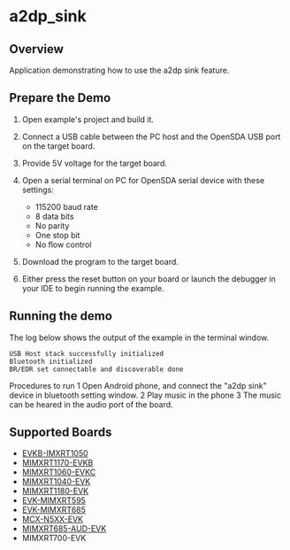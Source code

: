 # a2dp_sink

## Overview
Application demonstrating how to use the a2dp sink feature.

## Prepare the Demo

1.  Open example's project and build it.

2.  Connect a USB cable between the PC host and the OpenSDA USB port on the target board.

3.  Provide 5V voltage for the target board.

4.  Open a serial terminal on PC for OpenSDA serial device with these settings:
    - 115200 baud rate
    - 8 data bits
    - No parity
    - One stop bit
    - No flow control

5.  Download the program to the target board.

6.  Either press the reset button on your board or launch the debugger in your IDE to begin running the example.

## Running the demo
The log below shows the output of the example in the terminal window.

~~~~~~~~~~~~~~~~~~~~~~~~~~~~~~~~~~~
USB Host stack successfully initialized
Bluetooth initialized
BR/EDR set connectable and discoverable done
~~~~~~~~~~~~~~~~~~~~~~~~~~~~~~~~~~~

Procedures to run
1 Open Android phone, and connect the "a2dp sink" device in bluetooth setting window.
2 Play music in the phone
3 The music can be heared in the audio port of the board.

## Supported Boards
- [EVKB-IMXRT1050](../../_boards/evkbimxrt1050/edgefast_bluetooth_examples/a2dp_sink/example_board_readme.md)
- [MIMXRT1170-EVKB](../../_boards/evkbmimxrt1170/edgefast_bluetooth_examples/a2dp_sink/example_board_readme.md)
- [MIMXRT1060-EVKC](../../_boards/evkcmimxrt1060/edgefast_bluetooth_examples/a2dp_sink/example_board_readme.md)
- [MIMXRT1040-EVK](../../_boards/evkmimxrt1040/edgefast_bluetooth_examples/a2dp_sink/example_board_readme.md)
- [MIMXRT1180-EVK](../../_boards/evkmimxrt1180/edgefast_bluetooth_examples/a2dp_sink/example_board_readme.md)
- [EVK-MIMXRT595](../../_boards/evkmimxrt595/edgefast_bluetooth_examples/a2dp_sink/example_board_readme.md)
- [EVK-MIMXRT685](../../_boards/evkmimxrt685/edgefast_bluetooth_examples/a2dp_sink/example_board_readme.md)
- [MCX-N5XX-EVK](../../_boards/mcxn5xxevk/edgefast_bluetooth_examples/a2dp_sink/example_board_readme.md)
- [MIMXRT685-AUD-EVK](../../_boards/mimxrt685audevk/edgefast_bluetooth_examples/a2dp_sink/example_board_readme.md)
- MIMXRT700-EVK

